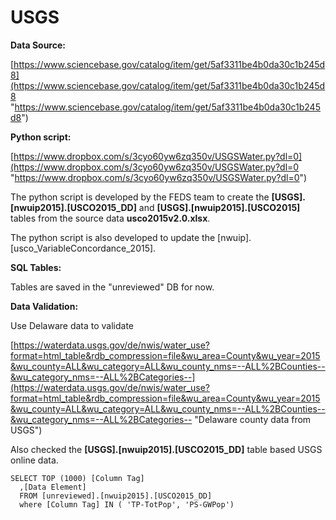 # USGS

**Data Source:**

[https://www.sciencebase.gov/catalog/item/get/5af3311be4b0da30c1b245d8](https://www.sciencebase.gov/catalog/item/get/5af3311be4b0da30c1b245d8 "https://www.sciencebase.gov/catalog/item/get/5af3311be4b0da30c1b245d8")

**Python script:**

[https://www.dropbox.com/s/3cyo60yw6zq350v/USGSWater.py?dl=0](https://www.dropbox.com/s/3cyo60yw6zq350v/USGSWater.py?dl=0 "https://www.dropbox.com/s/3cyo60yw6zq350v/USGSWater.py?dl=0")


The python script is developed by the FEDS team to create the **[USGS].[nwuip2015].[USCO2015_DD]** and **[USGS].[nwuip2015].[USCO2015]** tables from the source data **usco2015v2.0.xlsx**. 

The python script is also developed to update the [nwuip].[usco_VariableConcordance_2015].

**SQL Tables:**

Tables are saved in the "unreviewed" DB for now. 


**Data Validation:**


Use Delaware data to validate 

[https://waterdata.usgs.gov/de/nwis/water_use?format=html_table&rdb_compression=file&wu_area=County&wu_year=2015&wu_county=ALL&wu_category=ALL&wu_county_nms=--ALL%2BCounties--&wu_category_nms=--ALL%2BCategories--](https://waterdata.usgs.gov/de/nwis/water_use?format=html_table&rdb_compression=file&wu_area=County&wu_year=2015&wu_county=ALL&wu_category=ALL&wu_county_nms=--ALL%2BCounties--&wu_category_nms=--ALL%2BCategories-- "Delaware county data from USGS")

Also checked the **[USGS].[nwuip2015].[USCO2015_DD]** table based USGS online data. 

    
    SELECT TOP (1000) [Column Tag]
      ,[Data Element]
      FROM [unreviewed].[nwuip2015].[USCO2015_DD]
      where [Column Tag] IN ( 'TP-TotPop', 'PS-GWPop')
